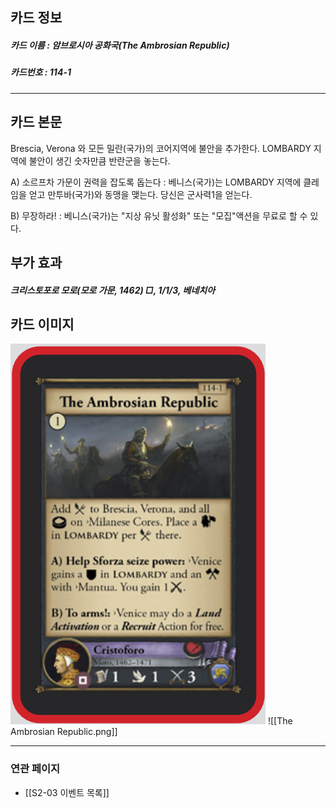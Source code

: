 ## 카드 정보
##### 카드 이름 : 암브로시아 공화국(The Ambrosian Republic)
##### 카드번호 : 114-1
---
## 카드 본문

Brescia, Verona 와 모든 밀란(국가)의 코어지역에 불안을 추가한다. LOMBARDY 지역에 불안이 생긴 숫자만큼 반란군을 놓는다.

A) 소르프차 가문이 권력을 잡도록 돕는다 : 베니스(국가)는 LOMBARDY 지역에 클레임을 얻고 만투바(국가)와 동맹을 맺는다. 당신은 군사력1을 얻는다.

B) 무장하라! : 베니스(국가)는 "지상 유닛 활성화" 또는 "모집"액션을 무료로 할 수 있다.

## 부가 효과
##### 크리스토포로 모로(모로 가문, 1462) □, 1/1/3, 베네치아

## 카드 이미지
<img src="\Assets\The Ambrosian Republic.png"/>
![[The Ambrosian Republic.png]]

--- 

### 연관 페이지
- [[S2-03 이벤트 목록]]
